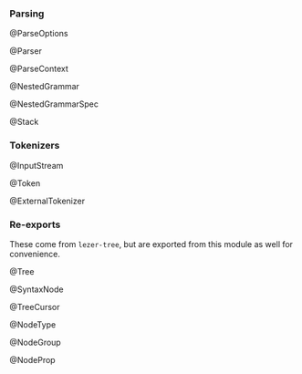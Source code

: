 ### Parsing

@ParseOptions

@Parser

@ParseContext

@NestedGrammar

@NestedGrammarSpec

@Stack

### Tokenizers

@InputStream

@Token

@ExternalTokenizer

### Re-exports

These come from `lezer-tree`, but are exported from this module as
well for convenience.

@Tree

@SyntaxNode

@TreeCursor

@NodeType

@NodeGroup

@NodeProp
